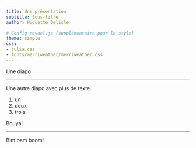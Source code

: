 ```yaml
---
title: Une présentation
subtitle: Sous-titre
author: Huguette Delisle

# Config revael.js (supplémentaire pour le style)
theme: simple
css:
- julia.css
- fonts/merriweather/merriweather.css
---
```


Une diapo

---

Une autre diapo avec plus de texte.

1. un
2. deux
3. trois

Bouya!

---

Bim bam boom!

